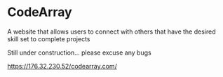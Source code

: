 # CodeArray
A website that allows users to connect with others that have the desired skill set to complete projects

Still under construction... please excuse any bugs

https://176.32.230.52/codearray.com/
